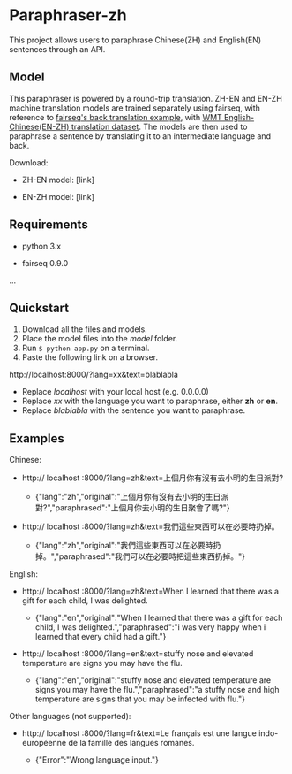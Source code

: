 # Paraphraser-zh
This project allows users to paraphrase Chinese(ZH) and English(EN) sentences through an API.

## Model
This paraphraser is powered by a round-trip translation. ZH-EN and EN-ZH machine translation models are trained separately using fairseq, with reference to [fairseq's back translation example](https://github.com/pytorch/fairseq/tree/master/examples/backtranslation), with [WMT English-Chinese(EN-ZH) translation dataset](http://data.statmt.org/wmt18/translation-task/preprocessed/zh-en/). The models are then used to paraphrase a sentence by translating it to an intermediate language and back.

Download:

- ZH-EN model: [link]

- EN-ZH model: [link]


## Requirements
- python 3.x

- fairseq 0.9.0

...


## Quickstart
1. Download all the files and models.
2. Place the model files into the *model* folder.
3. Run ```$ python app.py``` on a terminal.
4. Paste the following link on a browser.

http://localhost:8000/?lang=xx&text=blablabla

* Replace *localhost* with your local host (e.g. 0.0.0.0)
* Replace *xx* with the language you want to paraphrase, either **zh** or **en**.
* Replace *blablabla* with the sentence you want to paraphrase.


## Examples

Chinese:


* http:// localhost :8000/?lang=zh&text=上個月你有沒有去小明的生日派對?

  * {"lang":"zh","original":"上個月你有沒有去小明的生日派對?","paraphrased":"上個月你去小明的生日聚會了嗎?"}


* http:// localhost :8000/?lang=zh&text=我們這些東西可以在必要時扔掉。

  * {"lang":"zh","original":"我們這些東西可以在必要時扔掉。","paraphrased":"我們可以在必要時把這些東西扔掉。"}


English:


* http:// localhost :8000/?lang=zh&text=When I learned that there was a gift for each child, I was delighted.

  * {"lang":"en","original":"When I learned that there was a gift for each child, I was delighted.","paraphrased":"i was very happy when i learned that every child had a gift."}


* http:// localhost :8000/?lang=en&text=stuffy nose and elevated temperature are signs you may have the flu.

  * {"lang":"en","original":"stuffy nose and elevated temperature are signs you may have the flu.","paraphrased":"a stuffy nose and high temperature are signs that you may be infected with flu."}


Other languages (not supported):


* http:// localhost :8000/?lang=fr&text=Le français est une langue indo-européenne de la famille des langues romanes.

  * {"Error":"Wrong language input."}
